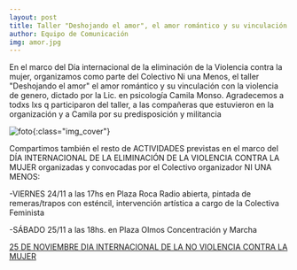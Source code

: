 ```yaml
---
layout: post
title: Taller "Deshojando el amor", el amor romántico y su vinculación con la violencia de género
author: Equipo de Comunicación
img: amor.jpg
---
```


En el marco del Día internacional de la eliminación de la Violencia contra la mujer, organizamos como parte del Colectivo Ni una Menos, el taller "Deshojando el amor" el amor romántico y su vinculación con la violencia de genero, dictado por la Lic. en psicología Camila Monso. Agradecemos a todxs lxs q participaron del taller, a las compañeras que estuvieron en la organización y a Camila por su predisposición y militancia

![foto]({{site.baseurl}}/img/amor2.jpg){:class="img_cover"}

Compartimos también el resto de ACTIVIDADES previstas en el marco del DÍA INTERNACIONAL DE LA ELIMINACIÓN DE LA VIOLENCIA CONTRA LA MUJER organizadas y convocadas por el Colectivo organizador NI UNA MENOS:

-VIERNES 24/11 a las 17hs en Plaza Roca
Radio abierta, pintada de remeras/trapos con esténcil, intervención artística a cargo de la Colectiva Feminista

-SÁBADO 25/11 a las 18hs. en Plaza Olmos
Concentración y Marcha

[25 DE NOVIEMBRE DIA INTERNACIONAL DE LA NO VIOLENCIA CONTRA LA MUJER](https://www.youtube.com/watch?v=jXHdZXxnXuE)
